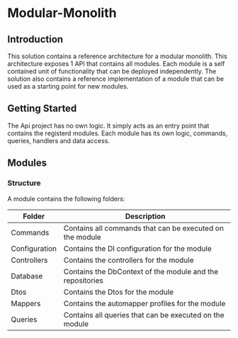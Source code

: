 # Modular-Monolith
## Introduction
This solution contains a reference architecture for a modular monolith. This architecture exposes 1 API that contains all modules. Each module is a self contained unit of functionality that can be deployed independently. The solution also contains a reference implementation of a module that can be used as a starting point for new modules.

## Getting Started
The Api project has no own logic. It simply acts as an entry point that contains the registerd modules. 
Each module has its own logic, commands, queries, handlers and data access.
## Modules
### Structure
A module contains the following folders:

|Folder| Description                                               |
|---|-----------------------------------------------------------|
|Commands| Contains all commands that can be executed on the module  |
|Configuration| Contains the DI configuration for the module              |
|Controllers| Contains the controllers for the module                   |
|Database| Contains the DbContext of the module and the repositories |
|Dtos| Contains the Dtos for the module                          |
|Mappers| Contains the automapper profiles for the module           |
|Queries| Contains all queries that can be executed on the module   |


